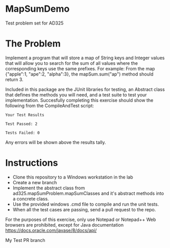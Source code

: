 # MapSumDemo
Test problem set for AD325

# The Problem

Implement a program that will store a map of String keys and Integer values that will allow you to search for the sum of all values where the corresponding keys use the same prefixes. 
For example:
From the map {"apple":1, "ape":2, "alpha":3}, the mapSum.sum("ap") method should return 3.

Included in this package are the JUnit libraries for testing, an Abstract class that defines the methods you will need, and a test suite 
to test your implementation. Succesfully completing this exercise should show the following from the CompileAndTest script: 

`Your Test Results`

`Test Passed: 2`

`Tests Failed: 0`

Any errors will be shown above the results tally. 

# Instructions
- Clone this repository to a Windows workstation in the lab
- Create a new branch
- Implement the abstract class from ad325.mapSumProblem.mapSumClasses and it's abstract methods into a concrete class. 
- Use the provided windows .cmd file to compile and run the unit tests. 
- When all the test cases are passing, send a pull request to the repo. 

For the purposes of this exercise, only use Notepad or Notepad++
Web browsers are prohibited, except for Java documentation
https://docs.oracle.com/javase/8/docs/api/

My Test PR branch
